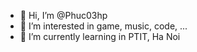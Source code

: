 - 👋 Hi, I’m @Phuc03hp
- 👀 I’m interested in game, music, code, ...
- 🌱 I’m currently learning in PTIT, Ha Noi

<!---
Phuc03hp/Phuc03hp is a ✨ special ✨ repository because its `README.md` (this file) appears on your GitHub profile.
You can click the Preview link to take a look at your changes.
--->
